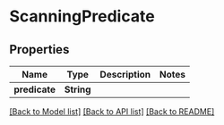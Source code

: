 # ScanningPredicate

## Properties

Name | Type | Description | Notes
------------ | ------------- | ------------- | -------------
**predicate** | **String** |  | 

[[Back to Model list]](../README.md#documentation-for-models) [[Back to API list]](../README.md#documentation-for-api-endpoints) [[Back to README]](../README.md)


